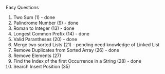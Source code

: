 Easy Questions
1. Two Sum (1) - done
2. Palindrome Number (9) - done
3. Roman to Integer (13) - done
4. Longest Common Prefix (14) - done
5. Valid Parantheses (20) - done
6. Merge two sorted Lists (21) - pending need knowledge of Linked List
7. Remove Duplicates from Sorted Array (26) - done
8. Remove Elements (27)
9. Find the Index of the first Occurrence in a String (28) - done
10. Search Insert Position (35)

